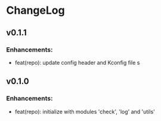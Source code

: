 # ChangeLog

## v0.1.1

###  Enhancements:

* feat(repo): update config header and Kconfig file s

## v0.1.0

###  Enhancements:

* feat(repo): initialize with modules 'check', 'log' and 'utils'
